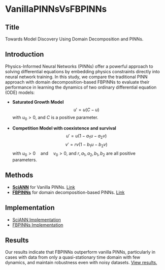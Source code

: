 # VanillaPINNsVsFBPINNs

## Title
Towards Model Discovery Using Domain Decomposition and PINNs.

## Introduction
Physics-Informed Neural Networks (PINNs) offer a powerful approach to solving differential equations by embedding physics constraints directly into neural network training. In this study, we compare the traditional PINN approach with domain decomposition-based FBPINNs to evaluate their performance in learning the dynamics of two ordinary differential equation (ODE) models:

- **Saturated Growth Model** 
  $$u' = u(C - u)$$ 
  with $u_0 >0$, and $C$ is a positive parameter.
  
- **Competition Model with coexistence and survival** 
  $$u' = u(1 - a_1u - a_2v)$$ 
  $$v' = rv(1 - b_1u - b_2v)$$
  with $u_0>0 \quad \text{and}\quad v_0>0$, and $r, a_1, a_2, b_1, b_2$ are all positive parameters. 

## Methods
- **[SciANN](https://github.com/ehsanhaghighat/sciann)** for Vanilla PINNs. [Link](https://github.com/tirtho109/VanillaPINNsVsFBPINNs/tree/main/src/SciANN)
- **[FBPINNs](https://github.com/benmoseley/FBPINNs)** for domain decomposition-based PINNs. [Link](https://github.com/tirtho109/VanillaPINNsVsFBPINNs/tree/main/src/FBPINNs)

## Implementation
- [SciANN Implementation](https://github.com/tirtho109/VanillaPINNsVsFBPINNs/blob/main/src/SciANN/SciANNImplementation.md)
- [FBPINNs Implementation](https://github.com/tirtho109/VanillaPINNsVsFBPINNs/blob/main/src/FBPINNs/FBPINNsImplementation.md)

## Results
Our results indicate that FBPINNs outperform vanilla PINNs, particularly in cases with data from only a quasi-stationary time domain with few dynamics, and maintain robustness even with noisy datasets.
[View results.](https://github.com/tirtho109/VanillaPINNsVsFBPINNs/tree/main/src/PaperPlots)
